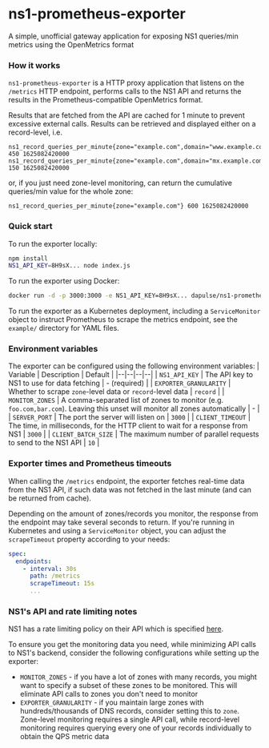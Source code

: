 # ns1-prometheus-exporter
A simple, unofficial gateway application for exposing NS1 queries/min metrics using the OpenMetrics format

### How it works
`ns1-prometheus-exporter` is a HTTP proxy application that listens on the `/metrics` HTTP endpoint, performs calls to the NS1 API and returns the results in the Prometheus-compatible OpenMetrics format.

Results that are fetched from the API are cached for 1 minute to prevent excessive external calls. Results can be retrieved and displayed either on a record-level, i.e.
```
ns1_record_queries_per_minute{zone="example.com",domain="www.example.com",type="CNAME"} 450 1625082420000
ns1_record_queries_per_minute{zone="example.com",domain="mx.example.com",type="MX"} 150 1625082420000
```
or, if you just need zone-level monitoring, can return the cumulative queries/min value for the whole zone:
```
ns1_record_queries_per_minute{zone="example.com"} 600 1625082420000
```

### Quick start
To run the exporter locally:
```bash
npm install
NS1_API_KEY=8H9sX... node index.js
```

To run the exporter using Docker:
```bash
docker run -d -p 3000:3000 -e NS1_API_KEY=8H9sX... dapulse/ns1-prometheus-exporter
```

To run the exporter as a Kubernetes deployment, including a `ServiceMonitor` object to instruct Prometheus to scrape the metrics endpoint, see the `example/` directory for YAML files.

### Environment variables
The exporter can be configured using the following environment variables:
| Variable | Description | Default |
|--|--|--|--|
| `NS1_API_KEY` | The API key to NS1 to use for data fetching | - (required) |
| `EXPORTER_GRANULARITY` | Whether to scrape `zone`-level data or `record`-level data | `record` |
| `MONITOR_ZONES` | A comma-separated list of zones to monitor (e.g. `foo.com,bar.com`). Leaving this unset will monitor all zones automatically | - |
| `SERVER_PORT` | The port the server will listen on | `3000` |
| `CLIENT_TIMEOUT` | The time, in milliseconds, for the HTTP client to wait for a response from NS1 | `3000` |
| `CLIENT_BATCH_SIZE` | The maximum number of parallel requests to send to the NS1 API | `10` |

### Exporter times and Prometheus timeouts
When calling the `/metrics` endpoint, the exporter fetches real-time data from the NS1 API, if such data was not fetched in the last minute (and can be returned from cache).

Depending on the amount of zones/records you monitor, the response from the endpoint may take several seconds to return. If you're running in Kubernetes and using a `ServiceMonitor` object,
you can adjust the `scrapeTimeout` property according to your needs:
```yaml
spec:
  endpoints:
    - interval: 30s
      path: /metrics
      scrapeTimeout: 15s
      ...
```

### NS1's API and rate limiting notes
NS1 has a rate limiting policy on their API which is specified [here](https://help.ns1.com/hc/en-us/articles/360020250573-About-API-rate-limiting).

To ensure you get the monitoring data you need, while minimizing API calls to NS1's backend, consider the following configurations while setting up the exporter:
- `MONITOR_ZONES` - if you have a lot of zones with many records, you might want to specify a subset of these zones to be monitored. This will eliminate API calls to zones you don't need to monitor
- `EXPORTER_GRANULARITY` - if you maintain large zones with hundreds/thousands of DNS records, consider setting this to `zone`. Zone-level monitoring requires a single API call, while record-level monitoring requires querying every one of your records individually to obtain the QPS metric data
